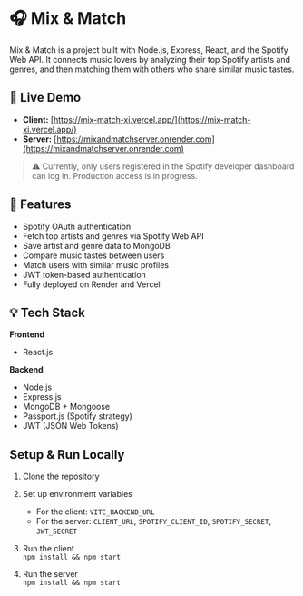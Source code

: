 # 🎧 Mix & Match

Mix & Match is a project built with Node.js, Express, React, and the Spotify Web API. It connects music lovers by analyzing their top Spotify artists and genres, and then matching them with others who share similar music tastes.

## 🚀 Live Demo

- **Client:** [https://mix-match-xi.vercel.app/](https://mix-match-xi.vercel.app/)
- **Server:** [https://mixandmatchserver.onrender.com](https://mixandmatchserver.onrender.com)

> ⚠️ Currently, only users registered in the Spotify developer dashboard can log in. Production access is in progress.

## 🧠 Features

- Spotify OAuth authentication
- Fetch top artists and genres via Spotify Web API
- Save artist and genre data to MongoDB
- Compare music tastes between users
- Match users with similar music profiles
- JWT token-based authentication
- Fully deployed on Render and Vercel

## 💡 Tech Stack

**Frontend**  
- React.js  

**Backend**  
- Node.js  
- Express.js  
- MongoDB + Mongoose  
- Passport.js (Spotify strategy)  
- JWT (JSON Web Tokens)  


## Setup & Run Locally

1. Clone the repository  

2. Set up environment variables  
   - For the client: `VITE_BACKEND_URL`  
   - For the server: `CLIENT_URL`, `SPOTIFY_CLIENT_ID`, `SPOTIFY_SECRET`, `JWT_SECRET`

3. Run the client  
   `npm install && npm start`

4. Run the server  
   `npm install && npm start`
